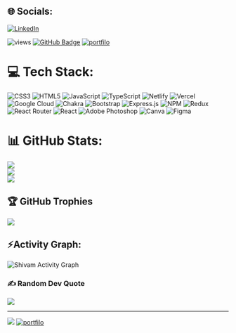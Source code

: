 
## 🌐 Socials:
[![LinkedIn](https://img.shields.io/badge/LinkedIn-%230077B5.svg?logo=linkedin&logoColor=white)](https://www.linkedin.com/in/mr-shivam-1a7b991a3/) 
<p align="left"> <img src="https://komarev.com/ghpvc/?username=sp740881&label=Profile%20views&color=0e75b6&style=for-the-badge" alt="views" />
  <a href="https://github.com/sp740881?tab=followers" target="blank"><img src="https://img.shields.io/github/followers/sp740881?label=Followers&style=for-the-badge" alt="GitHub Badge"></a>
   <a href="https://sp740881.github.io/" target="_blank">
 <img src="https://img.shields.io/badge/Portfolio-%23000000.svg?style=for-the-badge&logo=firefox&logoColor=#FF7139" alt="portfilo" />
 </a>

# 💻 Tech Stack:
![CSS3](https://img.shields.io/badge/css3-%231572B6.svg?style=for-the-badge&logo=css3&logoColor=white) ![HTML5](https://img.shields.io/badge/html5-%23E34F26.svg?style=for-the-badge&logo=html5&logoColor=white) ![JavaScript](https://img.shields.io/badge/javascript-%23323330.svg?style=for-the-badge&logo=javascript&logoColor=%23F7DF1E) ![TypeScript](https://img.shields.io/badge/typescript-%23007ACC.svg?style=for-the-badge&logo=typescript&logoColor=white) ![Netlify](https://img.shields.io/badge/netlify-%23000000.svg?style=for-the-badge&logo=netlify&logoColor=#00C7B7) ![Vercel](https://img.shields.io/badge/vercel-%23000000.svg?style=for-the-badge&logo=vercel&logoColor=white) ![Google Cloud](https://img.shields.io/badge/Google%20Cloud-%234285F4.svg?style=for-the-badge&logo=google-cloud&logoColor=white) ![Chakra](https://img.shields.io/badge/chakra-%234ED1C5.svg?style=for-the-badge&logo=chakraui&logoColor=white) ![Bootstrap](https://img.shields.io/badge/bootstrap-%23563D7C.svg?style=for-the-badge&logo=bootstrap&logoColor=white) ![Express.js](https://img.shields.io/badge/express.js-%23404d59.svg?style=for-the-badge&logo=express&logoColor=%2361DAFB) ![NPM](https://img.shields.io/badge/NPM-%23000000.svg?style=for-the-badge&logo=npm&logoColor=white) ![Redux](https://img.shields.io/badge/redux-%23593d88.svg?style=for-the-badge&logo=redux&logoColor=white) ![React Router](https://img.shields.io/badge/React_Router-CA4245?style=for-the-badge&logo=react-router&logoColor=white) ![React](https://img.shields.io/badge/react-%2320232a.svg?style=for-the-badge&logo=react&logoColor=%2361DAFB) ![Adobe Photoshop](https://img.shields.io/badge/adobephotoshop-%2331A8FF.svg?style=for-the-badge&logo=adobephotoshop&logoColor=white) ![Canva](https://img.shields.io/badge/Canva-%2300C4CC.svg?style=for-the-badge&logo=Canva&logoColor=white) 	![Figma](https://img.shields.io/badge/figma-%23F24E1E.svg?style=for-the-badge&logo=figma&logoColor=white)
# 📊 GitHub Stats:
![](https://github-readme-stats.vercel.app/api?username=sp740881&theme=monokai&hide_border=false&include_all_commits=false&count_private=false)<br/>
![](https://github-readme-streak-stats.herokuapp.com/?user=sp740881&theme=monokai&hide_border=false)<br/>
![](https://github-readme-stats.vercel.app/api/top-langs?username=sp740881&theme=monokai&hide_border=false&include_all_commits=false&count_private=false&layout=compact)

## 🏆 GitHub Trophies
![](https://github-profile-trophy.vercel.app/?username=sp740881&theme=radical&no-frame=false&no-bg=false&margin-w=4)
  <h2 align="left">⚡Activity Graph:</h2>
  <a><img alt="Shivam Activity Graph" src="https://github-readme-activity-graph.cyclic.app/graph?username=sp740881&theme=react-dark&hide_border=true" /></a>

### ✍️ Random Dev Quote
![](https://quotes-github-readme.vercel.app/api?type=horizontal&theme=radical)

<!-- ### 😂 Random Dev Meme
<img src="https://random-memer.herokuapp.com/" width="512px"/> -->

---
  
[![](https://visitcount.itsvg.in/api?id=sp740881&icon=0&color=3)](https://visitcount.itsvg.in)
   <a href="mailto:shivampr143@gmail.com" target="_blank">
 <img src="https://img.shields.io/badge/Gmail-%23000000.svg?style=for-the-badge&logo=firefox&logoColor=#FF7139" alt="portfilo" />
 </a>

<!-- Proudly created with GPRM ( https://gprm.itsvg.in ) -->
